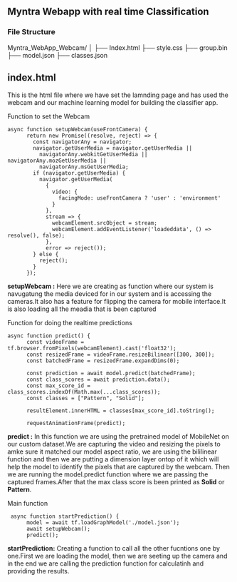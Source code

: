 ## Myntra Webapp with real time Classification

### File Structure
Myntra_WebApp_Webcam/
  │
  ├── Index.html
  ├── style.css
  ├── group.bin
  ├── model.json
  ├── classes.json


  ## **index.html**<br>
This is the html file where we have set the lamnding page and has used the webcam and our machine learning model for building the classifier app.

Function to set the Webcam
```
async function setupWebcam(useFrontCamera) {
      return new Promise((resolve, reject) => {
        const navigatorAny = navigator;
        navigator.getUserMedia = navigator.getUserMedia ||
          navigatorAny.webkitGetUserMedia || navigatorAny.mozGetUserMedia ||
          navigatorAny.msGetUserMedia;
        if (navigator.getUserMedia) {
          navigator.getUserMedia(
            { 
              video: { 
                facingMode: useFrontCamera ? 'user' : 'environment' 
              } 
            },
            stream => {
              webcamElement.srcObject = stream;
              webcamElement.addEventListener('loadeddata', () => resolve(), false);
            },
            error => reject());
        } else {
          reject();
        }
      });
```
**setupWebcam :** Here  we are creating as function where our system is navugatung the media deviced for in our system and is accessing the cameras.It also has a feature for flipping the camera for mobile interface.It is also loading all the meadia that is been captured

Function for doing the realtime predictions
```
async function predict() {
      const videoFrame = tf.browser.fromPixels(webcamElement).cast('float32');
      const resizedFrame = videoFrame.resizeBilinear([300, 300]);
      const batchedFrame = resizedFrame.expandDims(0);

      const prediction = await model.predict(batchedFrame);
      const class_scores = await prediction.data();  
      const max_score_id = class_scores.indexOf(Math.max(...class_scores));
      const classes = ["Pattern", "Solid"];

      resultElement.innerHTML = classes[max_score_id].toString();

      requestAnimationFrame(predict);
```
**predict :** In this function we are using the pretrained model of MobileNet on our custom dataset.We are capturing the video and resizing the pixels to amke sure it matched our model aspect ratio, we are using the bililinear function and then we are putting a dimension layer ontop of it which will help the model to identify the pixels that are captured by the webcam.
Then we are running the model.predict function where we are passing the captured frames.After that the max class score is been printed as **Solid** or **Pattern**.<br>

Main function
```
 async function startPrediction() {
      model = await tf.loadGraphModel('./model.json');
      await setupWebcam();
      predict();
```
**startPrediction:** Creating a function to call all the other fucntions one by one.First we are loading the model, then we are seeting up the camera and in the end we are calling the prediction function for calculatinh and providing the results.

